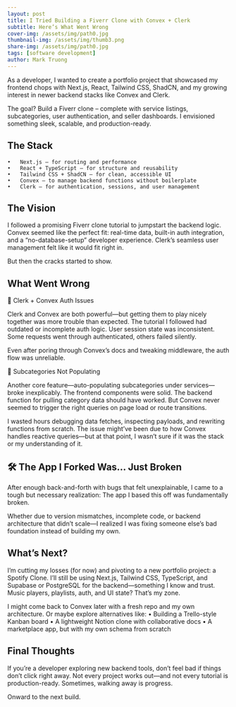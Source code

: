 ```yaml
---
layout: post
title: I Tried Building a Fiverr Clone with Convex + Clerk
subtitle: Here’s What Went Wrong
cover-img: /assets/img/path0.jpg
thumbnail-img: /assets/img/thumb3.png
share-img: /assets/img/path0.jpg
tags: [software development]
author: Mark Truong
---
```


As a developer, I wanted to create a portfolio project that showcased my frontend chops with Next.js, React, Tailwind CSS, ShadCN, and my growing interest in newer backend stacks like Convex and Clerk.

The goal? Build a Fiverr clone – complete with service listings, subcategories, user authentication, and seller dashboards. I envisioned something sleek, scalable, and production-ready.

## The Stack
	•	Next.js – for routing and performance
	•	React + TypeScript – for structure and reusability
	•	Tailwind CSS + ShadCN – for clean, accessible UI
	•	Convex – to manage backend functions without boilerplate
	•	Clerk – for authentication, sessions, and user management

## The Vision

I followed a promising Fiverr clone tutorial to jumpstart the backend logic. Convex seemed like the perfect fit: real-time data, built-in auth integration, and a “no-database-setup” developer experience. Clerk’s seamless user management felt like it would fit right in.

But then the cracks started to show.

## What Went Wrong

🔐 Clerk + Convex Auth Issues

Clerk and Convex are both powerful—but getting them to play nicely together was more trouble than expected. The tutorial I followed had outdated or incomplete auth logic. User session state was inconsistent. Some requests went through authenticated, others failed silently.

Even after poring through Convex’s docs and tweaking middleware, the auth flow was unreliable.

🧩 Subcategories Not Populating

Another core feature—auto-populating subcategories under services—broke inexplicably. The frontend components were solid. The backend function for pulling category data should have worked. But Convex never seemed to trigger the right queries on page load or route transitions.

I wasted hours debugging data fetches, inspecting payloads, and rewriting functions from scratch. The issue might’ve been due to how Convex handles reactive queries—but at that point, I wasn’t sure if it was the stack or my understanding of it.

## 🛠 The App I Forked Was… Just Broken

After enough back-and-forth with bugs that felt unexplainable, I came to a tough but necessary realization:
The app I based this off was fundamentally broken.

Whether due to version mismatches, incomplete code, or backend architecture that didn’t scale—I realized I was fixing someone else’s bad foundation instead of building my own.

## What’s Next?

I’m cutting my losses (for now) and pivoting to a new portfolio project: a Spotify Clone. I’ll still be using Next.js, Tailwind CSS, TypeScript, and Supabase or PostgreSQL for the backend—something I know and trust. Music players, playlists, auth, and UI state? That’s my zone.

I might come back to Convex later with a fresh repo and my own architecture. Or maybe explore alternatives like:
	•	Building a Trello-style Kanban board
	•	A lightweight Notion clone with collaborative docs
	•	A marketplace app, but with my own schema from scratch

## Final Thoughts

If you’re a developer exploring new backend tools, don’t feel bad if things don’t click right away. Not every project works out—and not every tutorial is production-ready. Sometimes, walking away is progress.

Onward to the next build.
